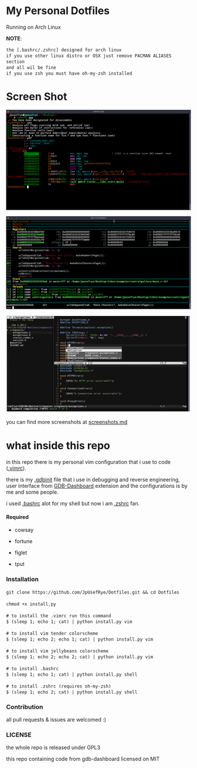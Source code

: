 # My Personal Dotfiles

Running on Arch Linux

**NOTE**:
```
the [.bashrc/.zshrc] designed for arch linux
if you use other linux distro or OSX just remove PACMAN ALIASES section
and all wil be fine
if you use zsh you must have oh-my-zsh installed
```

# Screen Shot

![radare](images/re2.png)

![gdb](images/re.png)

![Vim](images/vim2.png)

you can find more screenshots at [screenshots.md](Screenshots.md)


# what inside this repo
in this repo there is my personal vim configuration that i use to code ([.vimrc](.vimrc)).

there is my [.gdbinit](.gdbinit) file that i use in debugging and reverse engineering, user interface from [GDB-Dashboard](https://github.com/cyrus-and/gdb-dashboard) extension and the configurations is by me and some people.

i used [.bashrc](.bashrc) alot for my shell but now i am [.zshrc](.zshrc) fan.

#### Required

- cowsay

- fortune

- figlet

- tput

### Installation

```shell
git clone https://github.com/JpUsefRye/Dotfiles.git && cd Dotfiles

chmod +x install.py

# to install the .vimrc run this command
$ (sleep 1; echo 1; cat) | python install.py vim

# to install vim tender colorscheme
$ (sleep 1; echo 2; echo 1; cat) | python install.py vim

# to install vim jellybeans colorscheme
$ (sleep 1; echo 2; echo 2; cat) | python install.py vim

# to install .bashrc
$ (sleep 1; echo 1; cat) | python install.py shell

# to install .zshrc (requires oh-my-zsh)
$ (sleep 1; echo 2; cat) | python install.py shell

```

### Contribution
all pull requests & issues are welcomed :)

### LICENSE
the whole repo is released under GPL3

this repo containing code from gdb-dashboard licensed on MIT
